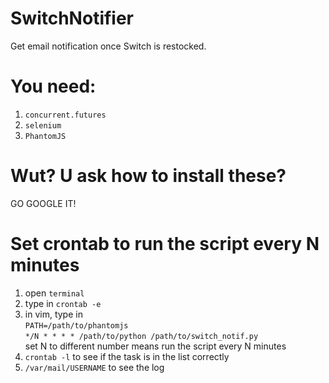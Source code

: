 # SwitchNotifier
Get email notification once Switch is restocked.

# You need:
1. <code>concurrent.futures</code>
2. <code>selenium</code>
3. <code>PhantomJS</code>

# Wut? U ask how to install these?
GO GOOGLE IT!

# Set crontab to run the script every N minutes
1. open <code>terminal</code>
2. type in <code>crontab -e</code> 
3. in vim, type in <br><code>PATH=/path/to/phantomjs</code><br>
<code>*/N * * * * /path/to/python /path/to/switch_notif.py</code><br> set N to different number means run the script every N minutes
3. <code>crontab -l</code> to see if the task is in the list correctly
3. <code>/var/mail/USERNAME</code> to see the log
